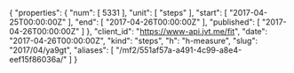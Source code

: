 {
  "properties": {
    "num": [
      5331
    ],
    "unit": [
      "steps"
    ],
    "start": [
      "2017-04-25T00:00:00Z"
    ],
    "end": [
      "2017-04-26T00:00:00Z"
    ],
    "published": [
      "2017-04-26T00:00:00Z"
    ]
  },
  "client_id": "https://www-api.jvt.me/fit",
  "date": "2017-04-26T00:00:00Z",
  "kind": "steps",
  "h": "h-measure",
  "slug": "2017/04/ya9gt",
  "aliases": [
    "/mf2/551af57a-a491-4c99-a8e4-eef15f86036a/"
  ]
}
